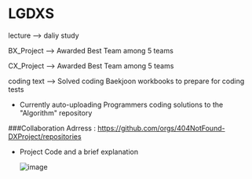 # LGDXS
lecture --> daliy study

BX_Project --> Awarded Best Team among 5 teams

CX_Project --> Awarded Best Team among 5 teams

coding text --> Solved coding Baekjoon workbooks to prepare for coding tests
- Currently auto-uploading Programmers coding solutions to the "Algorithm" repository

###Collaboration Adrress : https://github.com/orgs/404NotFound-DXProject/repositories
- Project Code and a brief explanation

  ![image](https://github.com/user-attachments/assets/fa4ac870-bc26-4b8e-837d-99bd900f6b7b)


